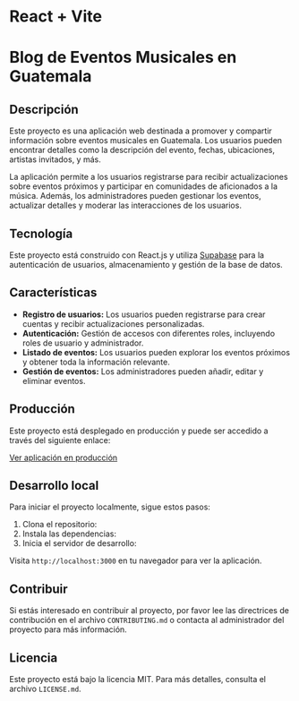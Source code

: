 # React + Vite

# Blog de Eventos Musicales en Guatemala

## Descripción

Este proyecto es una aplicación web destinada a promover y compartir información sobre eventos musicales en Guatemala. Los usuarios pueden encontrar detalles como la descripción del evento, fechas, ubicaciones, artistas invitados, y más.

La aplicación permite a los usuarios registrarse para recibir actualizaciones sobre eventos próximos y participar en comunidades de aficionados a la música. Además, los administradores pueden gestionar los eventos, actualizar detalles y moderar las interacciones de los usuarios.

## Tecnología

Este proyecto está construido con React.js y utiliza [Supabase](https://supabase.com) para la autenticación de usuarios, almacenamiento y gestión de la base de datos.

## Características

- **Registro de usuarios:** Los usuarios pueden registrarse para crear cuentas y recibir actualizaciones personalizadas.
- **Autenticación:** Gestión de accesos con diferentes roles, incluyendo roles de usuario y administrador.
- **Listado de eventos:** Los usuarios pueden explorar los eventos próximos y obtener toda la información relevante.
- **Gestión de eventos:** Los administradores pueden añadir, editar y eliminar eventos.

## Producción

Este proyecto está desplegado en producción y puede ser accedido a través del siguiente enlace:

[Ver aplicación en producción](https://proyecto1-2a43s935i-ebarrera2019263s-projects.vercel.app/)

## Desarrollo local

Para iniciar el proyecto localmente, sigue estos pasos:

1. Clona el repositorio:
2. Instala las dependencias:
3. Inicia el servidor de desarrollo:



Visita `http://localhost:3000` en tu navegador para ver la aplicación.

## Contribuir

Si estás interesado en contribuir al proyecto, por favor lee las directrices de contribución en el archivo `CONTRIBUTING.md` o contacta al administrador del proyecto para más información.

## Licencia

Este proyecto está bajo la licencia MIT. Para más detalles, consulta el archivo `LICENSE.md`.
